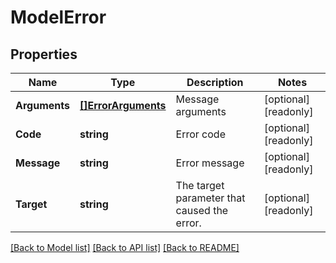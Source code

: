 # ModelError

## Properties

Name | Type | Description | Notes
------------ | ------------- | ------------- | -------------
**Arguments** | [**[]ErrorArguments**](error_arguments.md) | Message arguments | [optional] [readonly] 
**Code** | **string** | Error code | [optional] [readonly] 
**Message** | **string** | Error message | [optional] [readonly] 
**Target** | **string** | The target parameter that caused the error. | [optional] [readonly] 

[[Back to Model list]](../README.md#documentation-for-models) [[Back to API list]](../README.md#documentation-for-api-endpoints) [[Back to README]](../README.md)


